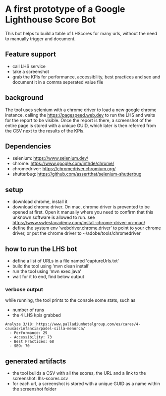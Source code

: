 # A first prototype of a Google Lighthouse Score Bot
This bot helps to build a table of LHScores for many urls, without the need to manually trigger and document.
## Feature support
- call LHS service
- take a screenshot
- grab the KPIs for performance, accessibility, best practices and seo and document it in a comma seperated value file

## background
The tool uses selenium with a chrome driver to load a new google chrome instance, calling the https://pagespeed.web.dev to run the LHS and waits for the report to be visible. Once the report is there, a screenshot of the entire page is stored with a unique GUID, which later is then referred from the CSV next to the results of the KPIs.

## Dependencies
- selenium: https://www.selenium.dev/
- chrome: https://www.google.com/intl/de/chrome/
- chromedriver: https://chromedriver.chromium.org/
- shutterbug: https://github.com/assertthat/selenium-shutterbug

## setup
- download chrome, install it
- download chrome driver. On mac, chrome driver is prevented to be opened at first. Open it manually where you need to confirm that this unknown software is allowed to run. see https://www.swtestacademy.com/install-chrome-driver-on-mac/
- define the system env 'webdriver.chrome.driver' to point to your chrome driver, or put the chrome driver to ~/adobe/tools/chromedriver

## how to run the LHS bot
- define a list of URLs in a file named 'captureUrls.txt'
- build the tool using 'mvn clean install'
- run the tool using 'mvn exec:java'
- wait for it to end, find below output

### verbose output
while running, the tool prints to the console some stats, such as
- number of runs
- the 4 LHS kpis grabbed

```
Analyze 3/18: https://www.palladiumhotelgroup.com/es/cares/4-causas/infancia/padel-silla-menorca/
  - Performance: 29
  - Accessibility: 73
  - Best Practices: 68
  - SEO: 70
```

## generated artifacts
- the tool builds a CSV with all the scores, the URL and a link to the screenshot: lhs-scores.csv
- for each url, a screenshot is stored with a unique GUID as a name within the screenshot folder

